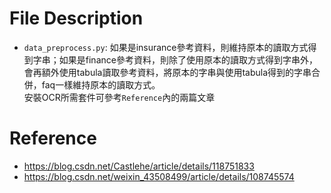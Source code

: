 # File Description
* `data_preprocess.py`: 如果是insurance參考資料，則維持原本的讀取方式得到字串；如果是finance參考資料，則除了使用原本的讀取方式得到字串外，會再額外使用tabula讀取參考資料，將原本的字串與使用tabula得到的字串合併，faq一樣維持原本的讀取方式。  
安裝OCR所需套件可參考`Reference`內的兩篇文章  

# Reference
* https://blog.csdn.net/Castlehe/article/details/118751833  
* https://blog.csdn.net/weixin_43508499/article/details/108745574  

